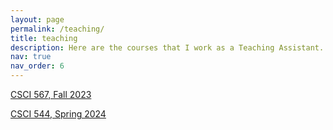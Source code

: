 ```yaml
---
layout: page
permalink: /teaching/
title: teaching
description: Here are the courses that I work as a Teaching Assistant.
nav: true
nav_order: 6
---
```


[CSCI 567, Fall 2023](https://usc-tamagotchi.github.io/csci-567/23f/)

[CSCI 544, Spring 2024](https://xuezhemax.github.io/index.html#teaching)
